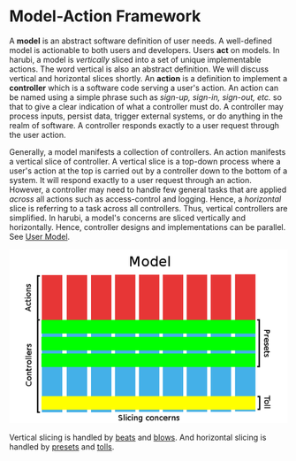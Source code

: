 Model-Action Framework
======================

A **model** is an abstract software definition of user needs. A well-defined model is actionable to both users and developers. Users **act** on models. In harubi, a model is *vertically* sliced into a set of unique implementable actions. The word vertical is also an abstract definition. We will discuss vertical and horizontal slices shortly. An **action** is a definition to implement a **controller** which is a software code serving a user's action. An action can be named using a simple phrase such as *sign-up, sign-in, sign-out, etc.* so that to give a clear indication of what a controller must do. A controller may process inputs, persist data, trigger external systems, or do anything in the realm of software. A controller responds exactly to a user request through the user action.

Generally, a model manifests a collection of controllers. An action manifests a vertical slice of controller. A vertical slice is a top-down process where a user's action at the top is carried out by a controller down to the bottom of a system. It will respond exactly to a user request through an action. However, a controller may need to handle few general tasks that are applied *across* all actions such as access-control and logging. Hence, a *horizontal* slice is referring to a task across all controllers. Thus, vertical controllers are simplified. In harubi, a model's concerns are sliced vertically and horizontally. Hence, controller designs and implementations can be parallel. See [User Model](user).

<p align="center">
  <img src="model-action.png">
</p>

Vertical slicing is handled by [beats](../../docs/beat.md) and [blows](../../docs/blow.md). And horizontal slicing is handled by [presets](../../docs/preset.md) and [tolls](../../docs/toll.md).

